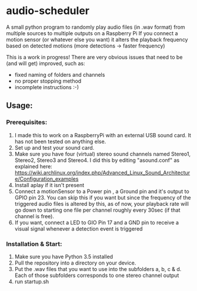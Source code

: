 # audio-scheduler
A small python program to randomly play audio files (in .wav format) from multiple sources to multiple outputs on a Raspberry Pi
If you connect a motion sensor (or whatever else you want) it alters the playback frequency based on detected motions (more detections -> faster frequency)

This is a work in progress! There are very obvious issues that need to be (and will get) improved, such as:
- fixed naming of folders and channels
- no proper stopping method
- incomplete instructions :-)

## Usage: 

### Prerequisites:
1. I made this to work on a RaspberryPi with an external USB sound card. It has not been tested on anything else.
2. Set up and test your sound card.
3. Make sure you have four (virtual) stereo sound channels named Stereo1, Stereo2, Stereo3 and Stereo4. I did this by editing "asound.conf" as explained here: https://wiki.archlinux.org/index.php/Advanced_Linux_Sound_Architecture/Configuration_examples
4. Install aplay if it isn't present
5. Connect a motionSensor to a Power pin , a Ground pin and it's output to GPIO pin 23. You can skip this if you want but since the frequency of the triggered audio files is altered by this, as of now, your playback rate will go down to starting one file per channel roughly every 30sec (if that channel is free). 
6. If you want, connect a LED to GIO Pin 17 and a GND pin to receive a visual signal whenever a detection event is triggered

### Installation & Start:
1. Make sure you have Python 3.5 installed
2. Pull the repository into a directory on your device.
3. Put the .wav files that you want to use into the subfolders a, b, c & d. Each of those subfolders corresponds to one stereo channel output 
4. run startup.sh
